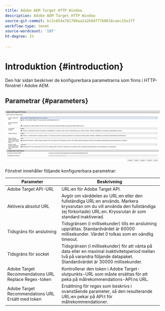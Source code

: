 ```yaml
---
title: Adobe AEM Target HTTP Window
description: Adobe AEM Target HTTP Window
source-git-commit: bc3c054e781789aa2a2b94f77b0616caec15e2ff
workflow-type: tm+mt
source-wordcount: '197'
ht-degree: 1%

---
```



# Introduktion {#introduction}

Den här sidan beskriver de konfigurerbara parametrarna som finns i HTTP-fönstret i Adobe AEM.

## Parametrar {#parameters}

![HTTP-målfönster](assets/httpwindow.png "HTTP-målfönster")

Fönstret innehåller följande konfigurerbara parametrar:

| Parameter | Beskrivning |
|---|---|
| Adobe Target API-URL | URL:en för Adobe Target API. |
| Aktivera absolut URL | Avgör om värddelen av URL:en eller den fullständiga URL:en används. Markera kryssrutan om du vill använda den fullständiga (ej förkortade) URL:en. Kryssrutan är som standard inaktiverad. |
| Tidsgräns för anslutning | Tidsgränsen (i millisekunder) tills en anslutning upprättas. Standardvärdet är 60000 millisekunder. Värdet 0 tolkas som en oändlig timeout. |
| Tidsgräns för socket | Tidsgränsen (i millisekunder) för att vänta på data eller en maximal inaktivitetsperiod mellan två på varandra följande datapaket. Standardvärdet är 30000 millisekunder. |
| Adobe Target Recommendations URL Replace Regex-token | Kontrollerar den token i Adobe Target-slutpunkts-URL som måste ersättas för att peka på målrekommendations-API:ns URL. |
| Adobe Target Recommendations URL Ersätt med token | Ersättning för regex som beskrivs i ovanstående parameter, så den resulterande URL:en pekar på API:t för målrekommendationer. |
